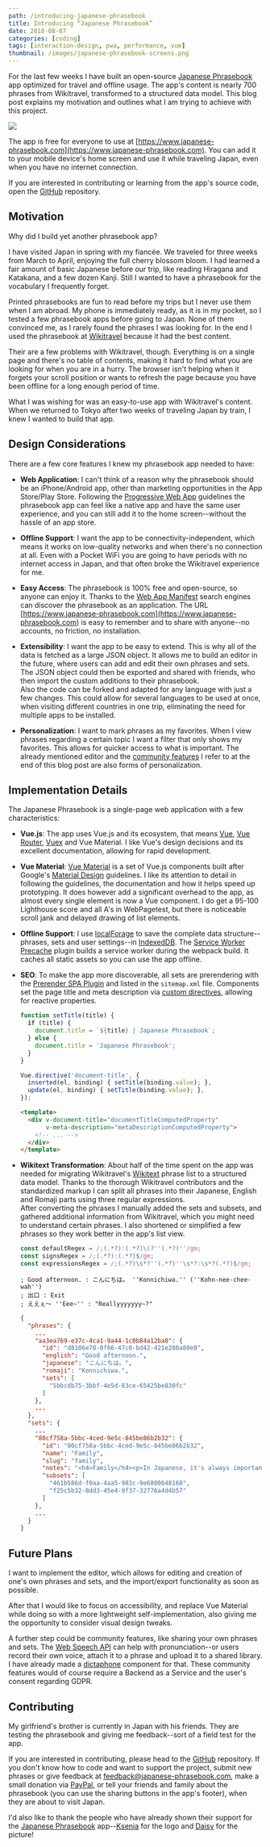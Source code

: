 ```yaml
---
path: /introducing-japanese-phrasebook
title: Introducing “Japanese Phrasebook”
date: 2018-08-07
categories: [coding]
tags: [interaction-design, pwa, performance, vue]
thumbnail: /images/japanese-phrasebook-screens.png
---
```


For the last few weeks I have built an open-source [Japanese Phrasebook](https://www.japanese-phrasebook.com) app optimized for travel and offline usage. The app's content is nearly 700 phrases from Wikitravel, transformed to a structured data model. This blog post explains my motivation and outlines what I am trying to achieve with this project.

[![](/images/japanese-phrasebook-screens.png)](https://www.japanese-phrasebook.com)

The app is free for everyone to use at [https://www.japanese-phrasebook.com](https://www.japanese-phrasebook.com). You can add it to your mobile device's home screen and use it while traveling Japan, even when you have no internet connection. 

If you are interested in contributing or learning from the app's source code, open the [GitHub](https://github.com/Lorti/phrasebook) repository.

## Motivation

Why did I build yet another phrasebook app?

I have visited Japan in spring with my fiancée. We traveled for three weeks from March to April, enjoying the full cherry blossom bloom. I had learned a fair amount of basic Japanese before our trip, like reading Hiragana and Katakana, and a few dozen Kanji. Still I wanted to have a phrasebook for the vocabulary I frequently forget. 

Printed phrasebooks are fun to read before my trips but I never use them when I am abroad. My phone is immediately ready, as it is in my pocket, so I tested a few phrasebook apps before going to Japan. None of them convinced me, as I rarely found the phrases I was looking for. In the end I used the phrasebook at [Wikitravel](https://wikitravel.org/en/Japanese_phrasebook) because it had the best content. 

Their are a few problems with Wikitravel, though. Everything is on a single page and there's no table of contents, making it hard to find what you are looking for when you are in a hurry. The browser isn't helping when it forgets your scroll position or wants to refresh the page because you have been offline for a long enough period of time.

What I was wishing for was an easy-to-use app with Wikitravel's content. When we returned to Tokyo after two weeks of traveling Japan by train, I knew I wanted to build that app.

## Design Considerations

There are a few core features I knew my phrasebook app needed to have:

* __Web Application__: I can't think of a reason why the phrasebook should be an iPhone/Android app, other than marketing opportunities in the App Store/Play Store. Following the [Progressive Web App](https://developers.google.com/web/progressive-web-apps/) guidelines the phrasebook app can feel like a native app and have the same user experience, and you can still add it to the home screen--without the hassle of an app store.

* __Offline Support__: I want the app to be connectivity-independent, which means it works on low-quality networks and when there's no connection at all. Even with a Pocket WiFi you are going to have periods with no internet access in Japan, and that often broke the Wikitravel experience for me.

* __Easy Access__: The phrasebook is 100% free and open-source, so anyone can enjoy it. Thanks to the [Web App Manifest](https://www.w3.org/TR/appmanifest/) search engines can discover the phrasebook as an application. The URL [https://www.japanese-phrasebook.com](https://www.japanese-phrasebook.com) is easy to remember and to share with anyone--no accounts, no friction, no installation.

* __Extensibility__: I want the app to be easy to extend. This is why all of the data is fetched as a large JSON object. It allows me to build an editor in the future, where users can add and edit their own phrases and sets. The JSON object could then be exported and shared with friends, who then import the custom additions to their phrasebook.<br>Also the code can be forked and adapted for any language with just a few changes. This could allow for several languages to be used at once, when visiting different countries in one trip, eliminating the need for multiple apps to be installed.

* __Personalization__: I want to mark phrases as my favorites. When I view phrases regarding a certain topic I want a filter that only shows my favorites. This allows for quicker access to what is important. The already mentioned editor and the [community features](#future-plans) I refer to at the end of this blog post are also forms of personalization.

## Implementation Details

The Japanese Phrasebook is a single-page web application with a few characteristics:

* __Vue.js__: The app uses Vue.js and its ecosystem, that means [Vue](https://vuejs.org/), [Vue Router](https://router.vuejs.org/), [Vuex](https://vuex.vuejs.org/) and Vue Material. I like Vue's design decisions and its excellent documentation, allowing for rapid development.

* __Vue Material__: [Vue Material](https://vuematerial.io/) is a set of Vue.js components built after Google's [Material Design](https://material.io/) guidelines. I like its attention to detail in following the guidelines, the documentation and how it helps speed up prototyping. It does however add a significant overhead to the app, as almost every single element is now a Vue component. I do get a 95-100 Lighthouse score and all A's in WebPagetest, but there is noticeable scroll jank and delayed drawing of list elements.

* __Offline Support__: I use [localForage](https://localforage.github.io/localForage/) to save the complete data structure--phrases, sets and user settings--in [IndexedDB](https://www.w3.org/TR/IndexedDB-2/). The [Service Worker Precache](https://github.com/GoogleChromeLabs/sw-precache) plugin builds a service worker during the webpack build. It caches all static assets so you can use the app offline.

* __SEO__: To make the app more discoverable, all sets are prerendering with the [Prerender SPA Plugin](https://github.com/chrisvfritz/prerender-spa-plugin) and listed in the `sitemap.xml` file. Components set the page title and meta description via [custom directives](https://vuejs.org/v2/guide/custom-directive.html), allowing for reactive properties.

  ```js
  function setTitle(title) {
    if (title) {
      document.title = `${title} | Japanese Phrasebook`;
    } else {
      document.title = 'Japanese Phrasebook';
    }
  }
  
  Vue.directive('document-title', {
    inserted(el, binding) { setTitle(binding.value); },
    update(el, binding) { setTitle(binding.value); },
  });
  ```
  
  ```html
  <template>
    <div v-document-title="documentTitleComputedProperty" 
         v-meta-description="metaDescriptionComputedProperty">
      <!-- ... -->
    </div>
  </template>
  ```

* __Wikitext Transformation__: About half of the time spent on the app was needed for migrating Wikitravel's [Wikitext](https://en.wikipedia.org/wiki/Wiki#Editing) phrase list to a structured data model. Thanks to the thorough Wikitravel contributors and the standardized markup I can split all phrases into their Japanese, English and Romaji parts using three regular expressions.<br>After converting the phrases I manually added the sets and subsets, and gathered additional information from Wikitravel, which you might need to understand certain phrases. I also shortened or simplified a few phrases so they work better in the app's list view.

  ```js
  const defaultRegex = /;(.*?):(.*?)\(?''(.*?)''/gm;
  const signsRegex = /;(.*?):(.*?)$/gm;
  const expressionsRegex = /;(.*?)\s*?''(.*?)''\s*?:\s*?(.*?)$/gm;
  ```
  
  ```text
  ; Good afternoon. : こんにちは。 ''Konnichiwa.'' (''Kohn-nee-chee-wah'')
  ; 出口 : Exit
  ; ええぇ〜 ''Eee~'' : "Reallyyyyyyy~?"
  ```
  
  ```json
  {
    "phrases": {
      ...
      "aa3ea769-e37c-4ca1-9a44-1c0b84a12ba8": {
        "id": "d8186e78-0f66-47c0-bd42-421e286a80e0",
        "english": "Good afternoon.",
        "japanese": "こんにちは。",
        "romaji": "Konnichiwa.",
        "sets": [
          "5bbcdb75-3bbf-4e5d-83ce-65425be830fc"
        ]
      },
      ...
    },
    "sets": {
      ...
      "80cf758a-5bbc-4ced-9e5c-845be86b2b32": {
        "id": "80cf758a-5bbc-4ced-9e5c-845be86b2b32",
        "name": "Family",
        "slug": "family",
        "notes": "<h4>Family</h4><p>In Japanese, it's always important to use less respectful terms for your own family and more respectful terms for another's family. Note also that the words for older/younger brother/sister are different.</p>",
        "subsets": [
          "461b586d-f0aa-4aa5-983c-9e6800648168",
          "f25c5b32-8dd3-45e4-9f37-32776a4d4b57"
        ]
      },
      ...
    }
  }
  ```

## Future Plans

I want to implement the editor, which allows for editing and creation of one's own phrases and sets, and the import/export functionality as soon as possible. 

After that I would like to focus on accessibility, and replace Vue Material while doing so with a more lightweight self-implementation, also giving me the opportunity to consider visual design tweaks.

A further step could be community features, like sharing your own phrases and sets. The [Web Speech API](https://developer.mozilla.org/en-US/docs/Web/API/Web_Speech_API) can help with pronunciation--or users record their own voice, attach it to a phrase and upload it to a shared library. I have already made a [dictaphone](https://github.com/Lorti/vue-dictaphone) component for that. These community features would of course require a Backend as a Service and the user's consent regarding GDPR.

## Contributing

My girlfriend's brother is currently in Japan with his friends. They are testing the phrasebook and giving me feedback--sort of a field test for the app.

If you are interested in contributing, please head to the [GitHub](https://github.com/Lorti/phrasebook) repository. If you don't know how to code and want to support the project, submit new phrases or give feedback at [feedback@japanese-phrasebook.com](mailto:feedback@japanese-phrasebook.com), make a small donation via [PayPal](https://www.paypal.me/manuninja), or tell your friends and family about the phrasebook (you can use the sharing buttons in the app's footer), when they are about to visit Japan.

I'd also like to thank the people who have already shown their support for the [Japanese Phrasebook](https://www.japanese-phrasebook.com) app--[Ksenia](https://steemit.com/@happyksu) for the logo and [Daisy](https://www.instagram.com/daisimerollin/) for the picture!
